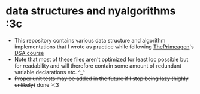# data structures and nyalgorithms :3c  

- This repository contains various data structure and algorithm implementations that I wrote as practice while following [ThePrimeagen](https://www.youtube.com/@ThePrimeagen)'s [DSA course](https://frontendmasters.com/courses/algorithms/)
- Note that most of these files aren't optimized for least loc possible but for readability and will therefore contain some amount of redundant variable declarations etc. ^_^
- ~~Proper unit tests may be added in the future if I stop being lazy (highly unlikely)~~ done >:3
